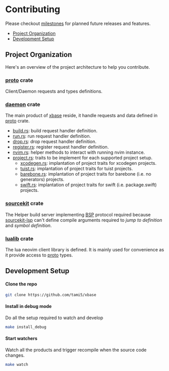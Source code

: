 # Contributing

Please checkout [milestones](https://github.com/tami5/xbase/milestones) for planned future releases and features.

- [Project Organization](#project-organization)
- [Development Setup](#development-setup)

## Project Organization

Here's an overview of the project architecture to help you contribute.

### [proto] crate

Client/Daemon requests and types definitions.

### [daemon] crate

The main product of [xbase] reside, it handle requests and data defined in [proto] crate.

- [build.rs](./daemon/src/build.rs): build request handler definition.
- [run.rs](./daemon/src/run.rs): run request handler definition.
- [drop.rs](./daemon/src/drop.rs): drop request handler definition.
- [register.rs](./daemon/src/register.rs): register request handler definition.
- [nvim.rs](./daemon/src/nvim.rs): helper methods to interact with running nvim instance.
- [project.rs](./daemon/src/project/mod.rs): traits to be implement for each supported project setup.
  - [xcodegen.rs](./daemon/src/project/xcodegen.rs): implantation of project traits for xcodegen projects.
  - [tuist.rs](./daemon/src/project/tuist.rs): implantation of project traits for tuist projects.
  - [barebone.rs](./daemon/src/project/barebone.rs): implantation of project traits for barebone (i.e. no generators) projects.
  - [swift.rs](./daemon/src/project/swift.rs): implantation of project traits for swift (i.e. package.swift) projects.

### [sourcekit] crate

The Helper build server implementing [BSP] protocol required because [sourcekit-lsp] can't define compile arguments required to _jump to definition_ and _symbol definition_.

### [lualib] crate

The lua neovim client library is defined. It is mainly used for convenience as it provide access to [proto] types.

[sourcekit]: ./sourcekit/
[daemon]: ./daemon/
[lualib]: ./lualib/
[proto]: ./proto/
[xbase]: https://github.com/tami5/xbase
[BSP]: https://build-server-protocol.github.io
[sourcekit-lsp]: https://github.com/apple/sourcekit-lsp

## Development Setup

#### Clone the repo

```sh
git clone https://github.com/tami5/xbase
```

#### Install in debug mode

Do all the setup required to watch and develop

```sh
make install_debug
```

#### Start watchers

Watch all the products and trigger recompile when the source code changes.

```sh
make watch
```
